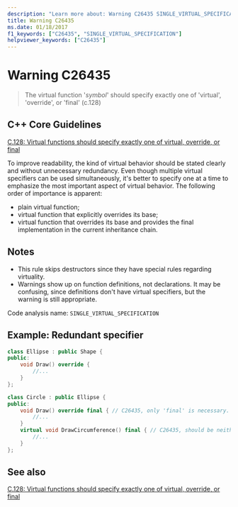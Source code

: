 ```yaml
---
description: "Learn more about: Warning C26435 SINGLE_VIRTUAL_SPECIFICATION"
title: Warning C26435
ms.date: 01/18/2017
f1_keywords: ["C26435", "SINGLE_VIRTUAL_SPECIFICATION"]
helpviewer_keywords: ["C26435"]
---
```

# Warning C26435

> The virtual function '*symbol*' should specify exactly one of 'virtual', 'override', or 'final' (c.128)

## C++ Core Guidelines

[C.128: Virtual functions should specify exactly one of virtual, override, or final](https://isocpp.github.io/CppCoreGuidelines/CppCoreGuidelines)

To improve readability, the kind of virtual behavior should be stated clearly and without unnecessary redundancy. Even though multiple virtual specifiers can be used simultaneously, it's better to specify one at a time to emphasize the most important aspect of virtual behavior. The following order of importance is apparent:

- plain virtual function;
- virtual function that explicitly overrides its base;
- virtual function that overrides its base and provides the final implementation in the current inheritance chain.

## Notes

- This rule skips destructors since they have special rules regarding virtuality.
- Warnings show up on function definitions, not declarations. It may be confusing, since definitions don't have virtual specifiers, but the warning is still appropriate.

Code analysis name: `SINGLE_VIRTUAL_SPECIFICATION`

## Example: Redundant specifier

```cpp
class Ellipse : public Shape {
public:
    void Draw() override {
        //...
    }
};

class Circle : public Ellipse {
public:
    void Draw() override final { // C26435, only 'final' is necessary.
        //...
    }
    virtual void DrawCircumference() final { // C26435, should be neither 'virtual' nor 'final'.
        //...
    }
};
```

## See also

[C.128: Virtual functions should specify exactly one of virtual, override, or final](https://isocpp.github.io/CppCoreGuidelines/CppCoreGuidelines)
